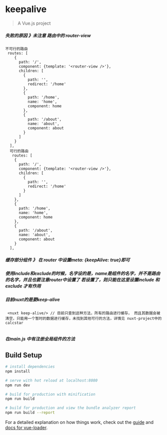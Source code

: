 # keepalive

> A Vue.js project
##### 失败的原因 》未注意 路由中的 router-view
```
不可行的路由
 routes: [
    {
      path: '/',
      component: {template: '<router-view />'},
      children: [
        {
          path: '',
          redirect: '/home'
        },
        {
          path: '/home',
          name: 'home',
          component: home
        },
        {
          path: '/about',
          name: 'about',
          component: about
        }
      ]
    }
  ],
  可行的路由
   routes: [
    {
      path: '/',
      component: {template: '<router-view />'},
      children: [
        {
          path: '',
          redirect: '/home'
        }
      ]
    },
    {
      path: '/home',
      name: 'home',
      component: home
    },
    {
      path: '/about',
      name: 'about',
      component: about
    }
  ],

```
##### 缓存部分组件 》 在 router 中设置meta: {keepAlive: true}即可
##### 使用include和exclude的时候，名字设的是，name是组件的名字，并不是路由的名字，并且也要注意router中设置了<router-view /> 若设置了，则只能在这里设置include 和 exclude 才有作用

##### 目前nuxt的是要keep-alive
```
 <nuxt keep-alive/> // 目前只查到这种方法，所有的路由进行缓存， 而且其数据会被清空，只能用一个暂时的数据进行缓存，未找到其他可行的方法，详情见 nuxt-project中的calcstar
 
```
##### 在main.js 中有注册全局组件的方法

## Build Setup

``` bash
# install dependencies
npm install

# serve with hot reload at localhost:8080
npm run dev

# build for production with minification
npm run build

# build for production and view the bundle analyzer report
npm run build --report
```

For a detailed explanation on how things work, check out the [guide](http://vuejs-templates.github.io/webpack/) and [docs for vue-loader](http://vuejs.github.io/vue-loader).

